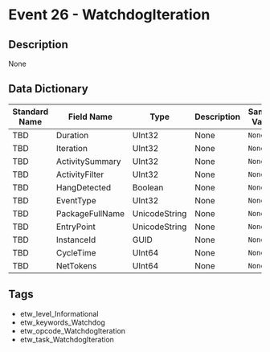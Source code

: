 # Event 26 - WatchdogIteration

## Description
None

## Data Dictionary
|Standard Name|Field Name|Type|Description|Sample Value|
|---|---|---|---|---|
|TBD|Duration|UInt32|None|`None`|
|TBD|Iteration|UInt32|None|`None`|
|TBD|ActivitySummary|UInt32|None|`None`|
|TBD|ActivityFilter|UInt32|None|`None`|
|TBD|HangDetected|Boolean|None|`None`|
|TBD|EventType|UInt32|None|`None`|
|TBD|PackageFullName|UnicodeString|None|`None`|
|TBD|EntryPoint|UnicodeString|None|`None`|
|TBD|InstanceId|GUID|None|`None`|
|TBD|CycleTime|UInt64|None|`None`|
|TBD|NetTokens|UInt64|None|`None`|

## Tags
* etw_level_Informational
* etw_keywords_Watchdog
* etw_opcode_WatchdogIteration
* etw_task_WatchdogIteration